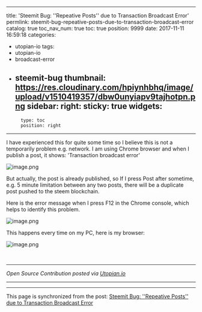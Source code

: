 
---
title: 'Steemit Bug: ''Repeative Posts'' due to Transaction Broadcast Error'
permlink: steemit-bug-repeative-posts-due-to-transaction-broadcast-error
catalog: true
toc_nav_num: true
toc: true
position: 9999
date: 2017-11-11 16:59:18
categories:
- utopian-io
tags:
- utopian-io
- broadcast-error
- steemit-bug
thumbnail: https://res.cloudinary.com/hpiynhbhq/image/upload/v1510419357/dbw0unyiapv9tajhotpn.png
sidebar:
    right:
        sticky: true
widgets:
    -
        type: toc
        position: right
---


I have experienced this for quite some time so I believe this is not a temporarily problem e.g. network. I am using Chrome browser and when I publish a post, it shows: 'Transaction broadcast error'

![image.png](https://res.cloudinary.com/hpiynhbhq/image/upload/v1510419357/dbw0unyiapv9tajhotpn.png)

But actually, the post is already published, so If I press Post after sometime, e.g. 5 minute limitation between any two posts, there will be a duplicate post pushed to the steem blockchain.

Here is the error message when I press F12 in the Chrome console, which helps to identify this problem.

![image.png](https://res.cloudinary.com/hpiynhbhq/image/upload/v1510419444/ho5pozsszrjgg021kmot.png)

This happens every time on my PC, here is my browser:

![image.png](https://res.cloudinary.com/hpiynhbhq/image/upload/v1510419527/p5ts8ckqsvzkgqrnanoc.png)



<br /><hr/><em>Open Source Contribution posted via <a href="https://utopian.io/utopian-io/@justyy/steemit-bug-repeative-posts-due-to-transaction-broadcast-error">Utopian.io</a></em><hr/>

- - -

This page is synchronized from the post: [Steemit Bug: ''Repeative Posts'' due to Transaction Broadcast Error](https://steemit.com/@justyy/steemit-bug-repeative-posts-due-to-transaction-broadcast-error)
